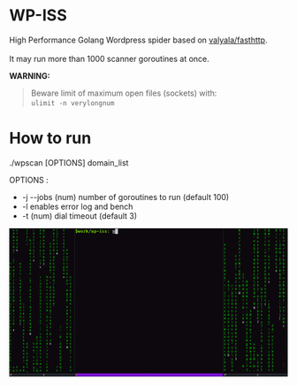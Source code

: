 # WP-ISS
High Performance Golang Wordpress spider based on [valyala/fasthttp](https://github.com/valyala/fasthttp).\
\
It may run more than 1000 scanner goroutines at once.

**WARNING:**
  > Beware limit of maximum open files (sockets) with:\
  <code>ulimit -n verylongnum </code>
  
# How to run

./wpscan [OPTIONS] domain_list

OPTIONS :
   - -j --jobs (num) number of goroutines to run (default 100)
   - -l                    enables error log and bench
   - -t (num)         dial timeout (default 3)

<img src="/assets/g.gif?raw=true">

